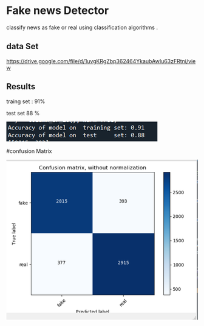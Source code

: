 # Fake news Detector 

classify news as fake or real using classification algorithms . 

## data Set 

https://drive.google.com/file/d/1uvgKRgZbp362464YkaubAwIu63zFRtni/view


## Results 

traing set  : 91%

test set 88 %





![github-small](result.PNG)


#confusion Matrix 


![github-small](confussionMatrix.PNG)



